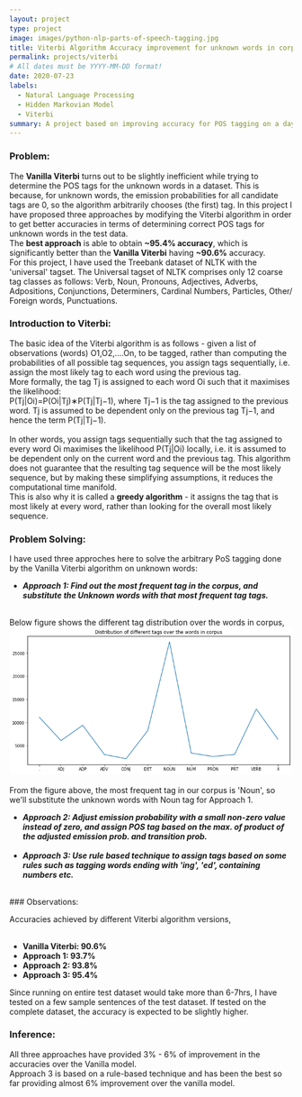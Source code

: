 ```yaml
---
layout: project
type: project
image: images/python-nlp-parts-of-speech-tagging.jpg
title: Viterbi Algorithm Accuracy improvement for unknown words in corpus
permalink: projects/viterbi
# All dates must be YYYY-MM-DD format!
date: 2020-07-23
labels:
  - Natural Language Processing
  - Hidden Markovian Model
  - Viterbi
summary: A project based on improving accuracy for POS tagging on a daya corpus using Vanilla and modified versions of Viterbi algorithm.
---
```


### Problem:
The **Vanilla Viterbi** turns out to be slightly inefficient while trying to determine the POS tags for the unknown words in a dataset. This is because, for unknown words, the emission probabilities for all candidate tags are 0, so the algorithm arbitrarily chooses (the first) tag. In this project I have proposed three approaches by modifying the Viterbi algorithm in order to get better accuracies in terms of determining correct POS tags for unknown words in the test data.<br>
The **best approach** is able to obtain **~95.4% accuracy**, which is significantly better than the **Vanilla Viterbi** having **~90.6%** accuracy. 
<br>
For this project, I have used the Treebank dataset of NLTK with the 'universal' tagset. The Universal tagset of NLTK comprises only 12 coarse tag classes as follows: Verb, Noun, Pronouns, Adjectives, Adverbs, Adpositions, Conjunctions, Determiners, Cardinal Numbers, Particles, Other/ Foreign words, Punctuations.
<br>

### Introduction to Viterbi:
The basic idea of the Viterbi algorithm is as follows - given a list of observations (words) O1,O2,....On, to be tagged, rather than computing the probabilities of all possible tag sequences, you assign tags sequentially, i.e. assign the most likely tag to each word using the previous tag.
<br>
More formally, the tag Tj is assigned to each word Oi such that it maximises the likelihood:
<br>
P(Tj|Oi)=P(Oi|Tj)∗P(Tj|Tj−1), where
  Tj−1 is the tag assigned to the previous word. 
  Tj is assumed to be dependent only on the previous tag Tj−1, and hence the term P(Tj|Tj−1).
<br><br>
In other words, you assign tags sequentially such that the tag assigned to every word Oi maximises the likelihood P(Tj|Oi) locally, i.e. it is assumed to be dependent only on the current word and the previous tag. This algorithm does not guarantee that the resulting tag sequence will be the most likely sequence, but by making these simplifying assumptions, it reduces the computational time manifold.
<br>
This is also why it is called a **greedy algorithm** - it assigns the tag that is most likely at every word, rather than looking for the overall most likely sequence. 
<br>

### Problem Solving:
I have used three approches here to solve the arbitrary PoS tagging done by the Vanilla Viterbi algorithm on unknown words:

- ***Approach 1: Find out the most frequent tag in the corpus, and substitute the Unknown words with that most frequent tag tags.***
<br>
Below figure shows the different tag distribution over the words in corpus,
<br>
<div class="ui large rounded images">
  <img class="ui image" src="../images/distribution_of_diff_tags_of_words_in_corpus.png">
</div>
<br>
From the figure above, the most frequent tag in our corpus is 'Noun', so we'll substitute the unknown words with Noun tag for Approach 1.
<br>

- ***Approach 2: Adjust emission probability with a small non-zero value instead of zero, and assign POS tag based on the max. of product of the adjusted emission prob. and transition prob.***
<br><br>
- ***Approach 3: Use rule based technique to assign tags based on some rules such as tagging words ending with 'ing', 'ed', containing numbers etc.***
<br>
### Observations:

Accuracies achieved by different Viterbi algorithm versions,
<br><br>
- **Vanilla Viterbi: 90.6%**
- **Approach 1: 93.7%**
- **Approach 2: 93.8%**
- **Approach 3: 95.4%**

Since running on entire test dataset would take more than 6-7hrs, I have tested on a few sample sentences of the test dataset. If tested on the complete dataset, the accuracy is expected to be slightly higher.

### Inference:

All three approaches have provided 3% - 6% of improvement in the accuracies over the Vanilla model.
<br>
Approach 3 is based on a rule-based technique and has been the best so far providing almost 6% improvement over the vanilla model.
<br>

